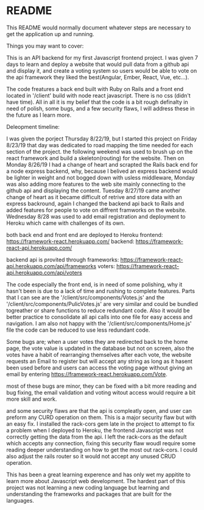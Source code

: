 # README

This README would normally document whatever steps are necessary to get the
application up and running.

Things you may want to cover:

This is an API backend for my first Javascript frontend project. I was given 
7 days to learn and deploy a website that would pull data from a github api 
and display it, and create a voting system so users would be able to vote on
the api framework they liked the best(Angular, Ember, React, Vue, etc...).

The code freatures a back end built with Ruby on Rails and a front end 
located in '/client' build with node react javascript. There is no css
(didn't have time). All in all it is my belief that the code is a bit rough
definalty in need of polish, some bugs, and a few security flaws, I will
address these in the future as I learn more.

Deleopment timeline:

I was given the porject Thursday 8/22/19, but I started this project on Friday 
8/23/19 that day was dedicated to road mapping the time needed for each section 
of the project. the following weekend was used to brush up on the react framework 
and build a skeleton(routing) for the website. Then on Monday 8/26/19 I had a 
change of heart and scrapted the Rails back end for a node express backend, why, 
because I belived an express backend would be lighter in weight and not bogged 
down with usless middleware, Monday was also adding more features to the web site 
mainly connecting to the github api and displaying the content. Tuesday 8/27/19 
came another change of heart as it became difficult of retrive and store data with 
an express backround, again I changed the backend api back to Rails and added 
features for people to vote on diffrent framworks on the website. Wednesday 
8/28 was used to add email registration and deployment to Heroku which came with 
challenges of its own.

both back end and front end are deployed to Heroku
frontend: https://framework-react.herokuapp.com/
backend:  https://framework-react-api.herokuapp.com/

backend api is provited through
frameworks: https://framework-react-api.herokuapp.com/api/frameworks
voters: https://framework-react-api.herokuapp.com/api/voters

The code especially the front end, is in need of some polishing, why it hasn't
been is due to a lack of time and rushing to complete features. Parts that I can see
are the '/client/src/components/Votes.js' and the '/client/src/components/PulicVotes.js'
are very similar and could be bundled togreather or share functions to reduce 
redundant code. Also it would be better practice to consolidate all api calls into one
file for easy access and navigation. I am also not happy with the 
'/client/src/components/Home.js' file the code can be reduced to use less redundant code.

Some bugs are; when a user votes they are redirected back to the home page, the vote
value is updated in the database but not on screen, also the votes have a habit of
rearranging themselves after each vote, the website requests an Email to register but
will accept any string as long as it hasent been used before and users can access the
voting page without giving an email by entering https://framework-react.herokuapp.com/Vote.

most of these bugs are minor, they can be fixed with a bit more reading and bug fixing, the
email validation and voting witout access would require a bit more skill and work.

and some security flaws are that the api is compleatly open, and user can preform any CURD
operation on them. This is a major security flaw but with an easy fix. I installed the 
rack-cors gem late in the project to attempt to fix a problem when I deployed to Heroku, the
frontend Javascript was not correctly getting the data from the api. I left the rack-cors as
the default which accepts any connection, fixing this security flaw woudl require some reading
deeper understanding on how to get the most out rack-cors. I could also adjust the rails router
so it would not accept any unused CRUD operation.

This has been a great learning experence and has only wet my appitite to learn more about Javascript
web development. The hardest part of this project was not learning a new coding language but learning
and understanding the frameworks and packages that are built for the languages. 
